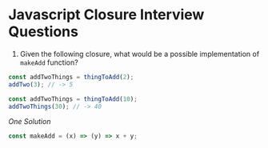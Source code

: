 # Javascript Closure Interview Questions

1. Given the following closure, what would be a possible implementation of `makeAdd` function?
```js
const addTwoThings = thingToAdd(2);
addTwo(3); // -> 5

const addTwoThings = thingToAdd(10);
addTwoThings(30); // -> 40
```


_One Solution_
```js
const makeAdd = (x) => (y) => x + y;
```
